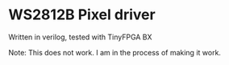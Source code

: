 # WS2812B Pixel driver

Written in verilog, tested with TinyFPGA BX

Note: This does not work. I am in the process of making it work.


